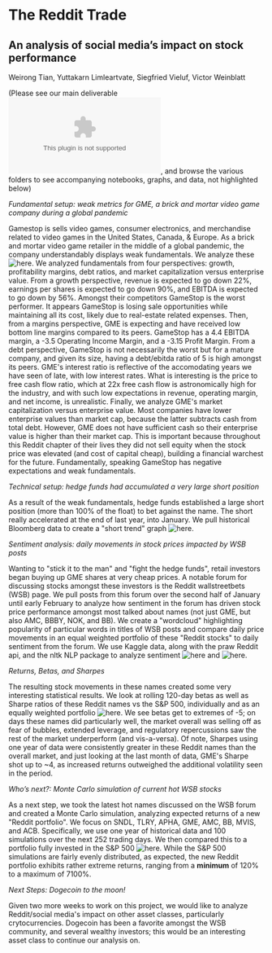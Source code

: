 # The Reddit Trade
## An analysis of social media’s impact on stock performance

Weirong Tian, Yuttakarn Limleartvate, Siegfried Vieluf, Victor Weinblatt

(Please see our main deliverable ![here](CF-Project1.pptx), and browse the various folders to see accompanying notebooks, graphs, and data, not highlighted below)

*Fundamental setup: weak metrics for GME, a brick and mortar video game company during a global pandemic*

Gamestop is sells video games, consumer electronics, and merchandise related to video games in the United States, Canada, & Europe. As a brick and mortar video game retailer in the middle of a global pandemic, the company understandably displays weak fundamentals. We analyze these ![here](Ziggy/fundamental_story.ipynb). We analyzed fundamentals from four perspectives: growth, profitability margins, debt ratios, and market capitalization versus enterprise value. From a growth perspective, revenue is expected to go down 22%, earnings per shares is expected to go down 90%, and EBITDA is expected to go down by 56%. Amongst their competitors GameStop is the worst performer. It appears GameStop is losing sale opportunities while maintaining all its cost, likely due to real-estate related expenses. Then, from a margins perspective, GME is expecting and have received low bottom line margins compared to its peers. GameStop has a 4.4 EBITDA margin, a -3.5 Operating Income Margin, and a -3.15 Profit Margin. From a debt perspective, GameStop is not necessarily the worst but for a mature company, and given  its size, having a debt/ebitda ratio of 5 is high amongst its peers. GME's interest ratio is reflective of the accomodating years we have seen of late, with low interest rates. What is interesting is the price to free cash flow ratio, which at 22x free cash flow is astronomically high for the industry, and with such low expectations in revenue, operating margin, and net income, is unrealistic. Finally, we analyze GME's market capitalization versus enterprise value. Most companies have lower enterprise values than market cap, because the latter subtracts cash from total debt. However, GME does not have sufficient cash so their enterprise value is higher than their market cap. This is important because throughout this Reddit chapter of their lives they did not sell equity when the stock price was elevated (and cost of capital cheap), building a financial warchest for the future. Fundamentally, speaking GameStop has negative expectations and weak fundamentals. 

*Technical setup: hedge funds had accumulated a very large short position*

As a result of the weak fundamentals, hedge funds established a large short position (more than 100% of the float) to bet against the name. The short really accelerated at the end of last year, into January. We pull historical Bloomberg data to create a "short trend" graph ![here](weirong/GME_short.ipynb).

*Sentiment analysis: daily movements in stock prices impacted by WSB posts*

Wanting to "stick it to the man" and "fight the hedge funds", retail investors began buying up GME shares at very cheap prices. A notable forum for discussing stocks amongst these investors is the Reddit wallstreetbets (WSB) page. We pull posts from this forum over the second half of January until early February to analyze how sentiment in the forum has driven stock price performance amongst most talked about names (not just GME, but also AMC, BBBY, NOK, and BB). We create a "wordcloud" highlighting popularity of particular words in titles of WSB posts and compare daily price movements in an equal weighted portfolio of these "Reddit stocks" to daily sentiment from the forum. We use Kaggle data, along with the praw Reddit api, and the nltk NLP package to analyze sentiment ![here](Victor/reddit_processing.ipynb) and ![here](Victor/reddit_analysis.ipynb).

*Returns, Betas, and Sharpes*

The resulting stock movements in these names created some very interesting statistical results. We look at rolling 120-day betas as well as Sharpe ratios of these Reddit names vs the S&P 500, individually and as an equally weighted portfolio ![here](Yuttakarn/Risk.ipynb). We see betas get to extremes of -5; on days these names did particularly well, the market overall was selling off as fear of bubbles, extended leverage, and regulatory repercussions saw the rest of the market underperform (and vis-a-versa). Of note, Sharpes using one year of data were consistently greater in these Reddit names than the overall market, and just looking at the last month of data, GME's Sharpe shot up to ~4, as increased returns outweighed the additional volatility seen in the period.

*Who’s next?: Monte Carlo simulation of current hot WSB stocks*

As a next step, we took the latest hot names discussed on the WSB forum and created a Monte Carlo simulation, analyzing expected returns of a new "Reddit portfolio". We focus on SNDL, TLRY, APHA, GME, AMC, BB, MVIS, and ACB. Specifically, we use one year of historical data and 100 simulations over the next 252 trading days. We then compared this to a portfolio fully invested in the S&P 500 ![here](weirong/Monte_Carlo.ipynb). While the S&P 500 simulations are fairly evenly distributed, as expected, the new Reddit portfolio exhibits rather extreme returns, ranging from a **minimum** of 120% to a maximum of 7100%.

*Next Steps: Dogecoin to the moon!*

Given two more weeks to work on this project, we would like to analyze Reddit/social media's impact on other asset classes, particularly crytocurrencies. Dogecoin has been a favorite amongst the WSB community, and several wealthy investors; this would be an interesting asset class to continue our analysis on.
